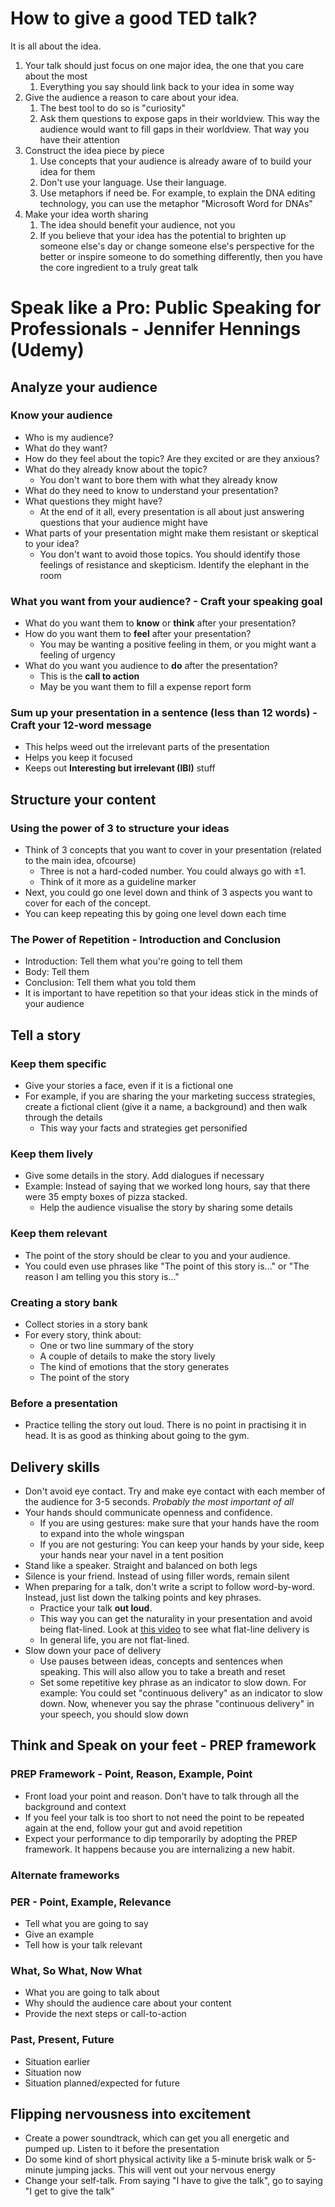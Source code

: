 # How to give a good TED talk?
It is all about the idea.

1. Your talk should just focus on one major idea, the one that you care about the most
	1. Everything you say should link back to your idea in some way
2. Give the audience a reason to care about your idea. 
	1. The best tool to do so is "curiosity"
	2. Ask them questions to expose gaps in their worldview. This way the audience would want to fill gaps in their worldview. That way you have their attention
3. Construct the idea piece by piece
	1. Use concepts that your audience is already aware of to build your idea for them
	2. Don't use your language. Use their language.
	3. Use metaphors if need be. For example, to explain the DNA editing technology, you can use the metaphor "Microsoft Word for DNAs"
4. Make your idea worth sharing
	1. The idea should benefit your audience, not you
	2. If you believe that your idea has the potential to brighten up someone else's day or change someone else's perspective for the better or inspire someone to do something differently, then you have the core ingredient to a truly great talk

# Speak like a Pro: Public Speaking for Professionals - Jennifer Hennings (Udemy)
## Analyze your audience
### Know your audience
- Who is my audience?
- What do they want?
- How do they feel about the topic? Are they excited or are they anxious?
- What do they already know about the topic?
	- You don't want to bore them with what they already know
- What do they need to know to understand your presentation?
- What questions they might have?
	- At the end of it all, every presentation is all about just answering questions that your audience might have
- What parts of your presentation might make them resistant or skeptical to your idea?
	- You don't want to avoid those topics. You should identify those feelings of resistance and skepticism.  Identify the elephant in the room

### What you want from your audience? - Craft your speaking goal
- What do you want them to **know** or **think** after your presentation?
- How do you want them to **feel** after your presentation?
	- You may be wanting a positive feeling in them, or you might want a feeling of urgency
- What do you want you audience to **do** after the presentation?
	- This is the **call to action**
	- May be you want them to fill a expense report form

### Sum up your presentation in a sentence (less than 12 words) - Craft your 12-word message
- This helps weed out the irrelevant parts of the presentation
- Helps you keep it focused
- Keeps out **Interesting but irrelevant (IBI)** stuff

## Structure your content
### Using the power of 3 to structure your ideas
- Think of 3 concepts that you want to cover in your presentation (related to the main idea, ofcourse)
	- Three is not a hard-coded number. You could always go with $\pm 1$.
	- Think of it more as a guideline marker
- Next, you could go one level down and think of 3 aspects you want to cover for each of the concept.
- You can keep repeating this by going one level down each time

### The Power of Repetition - Introduction and Conclusion
- Introduction: Tell them what you're going to tell them
- Body: Tell them
- Conclusion: Tell them what you told them
- It is important to have repetition so that your ideas stick in the minds of your audience

## Tell a story
### Keep them specific
- Give your stories a face, even if it is a fictional one
- For example, if you are sharing the your marketing success strategies, create a fictional client (give it a name, a background) and then walk through the details
	- This way your facts and strategies get personified

### Keep them lively
- Give some details in the story. Add dialogues if necessary
- Example: Instead of saying that we worked long hours, say that there were 35 empty boxes of pizza stacked.
	- Help the audience visualise the story by sharing some details

### Keep them relevant
- The point of the story should be clear to you and your audience.
- You could even use phrases like "The point of this story is..." or "The reason I am telling you this story is..."

### Creating a story bank
- Collect stories in a story bank
- For every story, think about:
	- One or two line summary of the story
	- A couple of details to make the story lively
	- The kind of emotions that the story generates
	- The point of the story

### Before a presentation
- Practice telling the story out loud. There is no point in practising it in head. It is as good as thinking about going to the gym.

## Delivery skills
- Don't avoid eye contact. Try and make eye contact with each member of the audience for 3-5 seconds. _Probably the most important of all_
- Your hands should communicate openness and confidence.
	- If you are using gestures: make sure that your hands have the room to expand into the whole wingspan
	- If you are not gesturing: You can keep your hands by your side, keep your hands near your navel in a tent position
- Stand like a speaker. Straight and balanced on both legs
- Silence is your friend. Instead of using filler words, remain silent
- When preparing for a talk, don't write a script to follow word-by-word. Instead, just list down the talking points and key phrases.
	- Practice your talk **out loud**.
	- This way you can get the naturality in your presentation and avoid being flat-lined. Look at [this video](https://youtu.be/uhicfdweqfa) to see what flat-line delivery is
	- In general life, you are not flat-lined.
- Slow down your pace of delivery
	- Use pauses between ideas, concepts and sentences when speaking. This will also allow you to take a breath and reset
	- Set some repetitive key phrase as an indicator to slow down. For example: You could set "continuous delivery" as an indicator to slow down. Now, whenever you say the phrase "continuous delivery" in your speech, you should slow down

## Think and Speak on your feet - PREP framework
### PREP Framework - Point, Reason, Example, Point
- Front load your point and reason. Don't have to talk through all the background and context
- If you feel your talk is too short to not need the point to be repeated again at the end, follow your gut and avoid repetition
- Expect your performance to dip temporarily by adopting the PREP framework. It happens because you are internalizing a new habit.

### Alternate frameworks
### PER - Point, Example, Relevance
- Tell what you are going to say
- Give an example
- Tell how is your talk relevant

### What, So What, Now What
- What you are going to talk about
- Why should the audience care about your content
- Provide the next steps or call-to-action

### Past, Present, Future
- Situation earlier
- Situation now
- Situation planned/expected for future

## Flipping nervousness into excitement
- Create a power soundtrack, which can get you all energetic and pumped up. Listen to it before the presentation
- Do some kind of short physical activity like a 5-minute brisk walk or 5-minute jumping jacks. This will vent out your nervous energy
- Change your self-talk. From saying "I have to give the talk", go to saying "I get to give the talk"